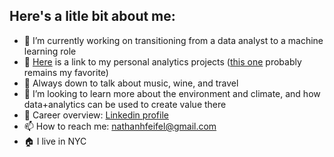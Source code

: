## Here's a litle bit about me:

- 🔭 I’m currently working on transitioning from a data analyst to a machine learning role
- 👷 [Here](https://github.com/nfeifel/analytics) is a link to my personal analytics projects ([this one](https://github.com/nfeifel/analytics/tree/master/projects/kanye_stock_market_correlation) probably remains my favorite)
- 💬 Always down to talk about music, wine, and travel
- 👯 I’m looking to learn more about the environment and climate, and how data+analytics can be used to create value there
- 👷 Career overview: [Linkedin profile](https://www.linkedin.com/in/nathan-feifel-80aba4119)
- 📫 How to reach me: nathanhfeifel@gmail.com
- 🏠 I live in NYC


<!--
**nfeifel/nfeifel** is a ✨ _special_ ✨ repository because its `README.md` (this file) appears on your GitHub profile.

Here are some ideas to get you started:

-->
